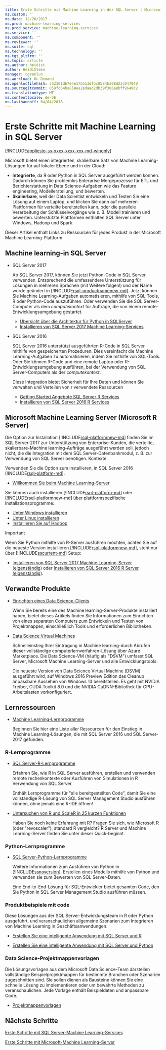 ```yaml
---
title: Erste Schritte mit Machine Learning in der SQL Server | Microsoft Docs
ms.custom: ''
ms.date: 12/20/2017
ms.prod: machine-learning-services
ms.prod_service: machine-learning-services
ms.service: ''
ms.component: ''
ms.reviewer: ''
ms.suite: sql
ms.technology: ''
ms.tgt_pltfrm: ''
ms.topic: article
ms.author: heidist
author: HeidiSteen
manager: cgronlun
ms.workload: On Demand
ms.openlocfilehash: 3a2301d67e4e17b553dfbc8584b308d23c047040
ms.sourcegitcommit: 059fc64ba858ea2adaad2db39f306a8bff9649c2
ms.translationtype: MT
ms.contentlocale: de-DE
ms.lasthandoff: 04/04/2018
---
```

# <a name="getting-started-with-machine-learning-in-sql-server"></a>Erste Schritte mit Machine Learning in SQL Server
[!INCLUDE[appliesto-ss-xxxx-xxxx-xxx-md-winonly](../includes/appliesto-ss-xxxx-xxxx-xxx-md-winonly.md)]

Microsoft bietet einen integrierten, skalierbare Satz von Machine Learning-Lösungen für auf lokaler Ebene und in der Cloud:

+ **Integrierte**, da R oder Python in SQL Server ausgeführt werden können. Dadurch können Sie problemlos Enterprise Mergeprozesse für ETL und Berichterstattung in Data Science-Aufgaben wie das Feature engineering, Modellerstellung, und bewerten.
+ **Skalierbare**, weil der Data Scientist entwickeln und Testen Sie eine Lösung auf einem Laptop, und klicken Sie dann auf mehreren Plattformen für verteilte bereitstellen kann, oder die parallele Verarbeitung der Schlüsselvorgänge wie z. B. Modell trainieren und bewerten. Unterstützte Plattformen enthalten SQL Server unter Windows, Hadoop und Spark.

Dieser Artikel enthält Links zu Ressourcen für jedes Produkt in der Microsoft Machine Learning-Plattform.

## <a name="machine-learning-in-sql-server"></a>Machine learning-in SQL Server

+ SQL Server 2017

  Ab SQL Server 2017, können Sie jetzt Python-Code in SQL Server verwenden. Entsprechend die umfassendere Unterstützung für Lösungen in mehreren Sprachen (mit Weitere folgen!) und der Name wurde geändert in [!INCLUDE[rsql-productnamenew-md](../includes/rsql-productnamenew-md.md)]. Jetzt können Sie Machine Learning-Aufgaben automatisieren, mithilfe von SQL-Tools, R oder Python-Code auszuführen. Oder verwenden Sie die SQL Server-Computer als dem _computekontext_ für Aufträge, die von einem remote-Entwicklungsumgebung gestartet.

    + [Übersicht über die Architektur für Python in SQLServer](../advanced-analytics/python/architecture-overview-sql-server-python.md)
    + [Installieren von SQL Server 2017 Machine Learning-Services](install/sql-machine-learning-services-windows-install.md)

+ SQL Server 2016

  SQL Server 2016 unterstützt ausgeführten R-Code in SQL Server mithilfe von gespeicherten Prozeduren. Dies vereinfacht die Machine Learning-Aufgaben zu automatisieren, indem Sie mithilfe von SQL-Tools. Oder Sie können R-Code und eine remote Laptop oder R-Entwicklungsumgebung ausführen, bei der Verwendung von SQL Server-Computers als der _computekontext_.

  Diese Integration bietet Sicherheit für Ihre Daten und können Sie verwalten und Verteilen von r verwendete Ressourcen

    + [Getting Started Angebote SQL Server R Services](r/getting-started-with-sql-server-r-services.md)
    + [Installieren von SQL Server 2016 R Services](install/sql-r-services-windows-install.md)

## <a name="microsoft-machine-learning-server-microsoft-r-server"></a>Microsoft Machine Learning Server (Microsoft R Server)

Die Option zur Installation [!INCLUDE[rsql-platformnew-md](../includes/rsql-platformnew-md.md)] finden Sie im SQL Server-2017 zur Unterstützung von Enterprise-Kunden, die verteilte, skalierbare-Machine learning-Aufträge ausgeführt werden soll, jedoch nicht, die die Integration mit dem SQL Server-Datenbankmodul, z. B. zur Verwendung von SQL Server benötigen. Kontexte.

Verwenden Sie die Option zum Installieren, in SQL Server 2016 [!INCLUDE[rsql-platform-md](../includes/rsql-platformnew-md.md)].
  
  + [Willkommen Sie beim Machine Learning-Server](https://docs.microsoft.com/machine-learning-server/what-is-machine-learning-server)
  
Sie können auch installieren [!INCLUDE[rsql-platform-md](../includes/rsql-platform-md.md)] oder [!INCLUDE[rsql-platformnew-md](../includes/rsql-platformnew-md.md)] über plattformspezifische Installationsprogramme:

  + [Unter Windows installieren](https://docs.microsoft.com/machine-learning-server/install/machine-learning-server-windows-install)
  + [Unter Linux installieren](https://docs.microsoft.com/machine-learning-server/install/machine-learning-server-linux-install)
  + [Installieren Sie auf Hadoop](https://docs.microsoft.com/machine-learning-server/install/machine-learning-server-hadoop-install)

> [!IMPORTANT]
> Wenn Sie Python mithilfe von R-Server ausführen möchten, achten Sie auf die neueste Version installieren [!INCLUDE[rsql-platformnew-md](../includes/rsql-platformnew-md.md)], steht nur über [!INCLUDE[sscurrent-md](../includes/sscurrent-md.md)] Setup:
> 
>    + [Installieren von SQL Server 2017 Machine Learning-Server (eigenständig)](install/sql-machine-learning-standalone-windows-install.md) oder [Installieren von SQL Server 2016 R Server (eigenständig)](install/sql-r-standalone-windows-install.md).

## <a name="related-products"></a>Verwandte Produkte

+ [Einrichten eines Data Science-Clients](../advanced-analytics/r/set-up-a-data-science-client.md)

  Wenn Sie bereits eine des Machine learning-Server-Produkte installiert haben, bietet dieses Artikels finden Sie Informationen zum Einrichten von eines separaten Computers zum Entwickeln und Testen von Projektmappen, einschließlich Tools und erforderlichen Bibliotheken.

+ [Data Science Virtual Machines](../advanced-analytics/r/provision-the-r-server-only-sql-server-2016-enterprise-vm-on-azure.md)

  Schnelleinstieg Ihrer Eintragung in Machine learning-durch Abrufen dieser vollständige computerlernverfahren-Lösung über Azure Marketplace. Die Data Science-VM (häufig als "DSVM") umfasst SQL Server, Microsoft Machine Learning-Server und alle Entwicklungstools.
  
  Die neueste Version von Data Science Virtual Machine (DSVM) ausgeführt wird, auf Windows 2016 Preview Edition das Cleanup anpassbare Aussehen von Windows 10 bereitstellen. Es geht mit NVIDIA Treiber, CUDA Toolkit 8.0 und die NVIDIA CuDNN-Bibliothek für GPU-Arbeitslasten vorkonfiguriert.

## <a name="resources-for-learning"></a>Lernressourcen

+ [Machine Learning-Lernprogramme](../advanced-analytics/tutorials/machine-learning-services-tutorials.md)

  Beginnen Sie hier eine Liste aller Ressourcen für den Einstieg in Machine Learning-Lösungen, die mit SQL Server 2016 und SQL Server-2017 gefunden.

### <a name="r-tutorials"></a>R-Lernprogramme

+ [SQL Server-R-Lernprogramme](../advanced-analytics/tutorials/sql-server-r-tutorials.md)

   Erfahren Sie, wie R in SQL Server ausführen, erstellen und verwenden remote rechenkontexte oder Ausführen von Simulationen in R Verwendung von SQL Server.
   
   Enthält Lernprogramme für "alle bereitgestellten Code", damit Sie eine vollständige R-Lösung von SQL Server Management Studio ausführen können, ohne jemals eine R-IDE öffnen!

+ [Untersuchen von R und ScaleR in 25 kurzen Funktionen](https://docs.microsoft.com/r-server/r/tutorial-r-to-revoscaler)

   Haben Sie noch keine Erfahrung mit R? Fragen Sie sich, wie Microsoft R (oder "revoscaler"), standard R vergleicht? R Server und Machine Learning-Server finden Sie unter dieser Quick-beginnt.

### <a name="python-tutorials"></a>Python-Lernprogramme

+ [SQL Server-Python-Lernprogramme](../advanced-analytics/tutorials/sql-server-r-tutorials.md)

  Weitere Informationen zum Ausführen von Python in [!INCLUDE[ssnoversion](../includes/ssnoversion.md)]. Erstellen eines Modells mithilfe von Python und verwenden sie zum Bewerten von SQL Server-Daten.

   Eine End-to-End-Lösung für SQL-Entwickler bietet gesamten Code, den Sie Python in SQL Server Management Studio ausführen müssen.


### <a name="product-samples-with-code"></a>Produktbeispiele mit code

Diese Lösungen aus der SQL Server-Entwicklungsteam in R oder Python ausgeführt, und veranschaulichen allgemeine Szenarien zum Integrieren von Machine Learning in Geschäftsanwendungen.

+ [Erstellen Sie eine intelligente Anwendung mit SQL Server und R](https://microsoft.github.io/sql-ml-tutorials/R/rentalprediction)

+ [Erstellen Sie eine intelligente Anwendung mit SQL Server und Python](https://microsoft.github.io/sql-ml-tutorials/python/rentalprediction/)

### <a name="data-science-solution-templates"></a>Data Science-Projektmappenvorlagen

Die Lösungsvorlagen aus dem Microsoft Data Science-Team darstellen vollständige Beispielprojektmappen für bestimmte Branchen oder Szenarien zugeschnitten sind. Sie sollen dienen als Bausteine können Sie eine schnelle Lösung zu implementieren oder um bewährte Methoden zu veranschaulichen. Jede Vorlage enthält Beispieldaten und anpassbare Code.

+ [Projektmappenvorlagen](../advanced-analytics/tutorials/data-science-scenarios-and-solution-templates.md)

## <a name="next-steps"></a>Nächste Schritte

[Erste Schritte mit SQL Server-Machine Learning-Services](../advanced-analytics/r/getting-started-with-sql-server-r-services.md)

[Erste Schritte mit Microsoft-Machine Learning-Server](../advanced-analytics/r/getting-started-with-microsoft-r-server-standalone.md)
